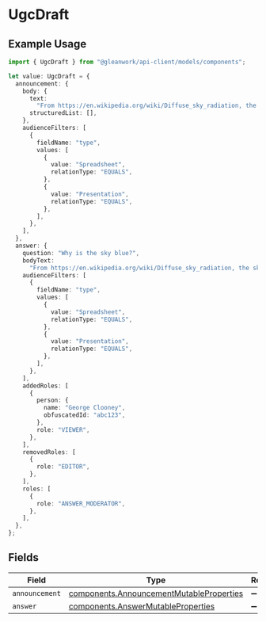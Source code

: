 # UgcDraft

## Example Usage

```typescript
import { UgcDraft } from "@gleanwork/api-client/models/components";

let value: UgcDraft = {
  announcement: {
    body: {
      text:
        "From https://en.wikipedia.org/wiki/Diffuse_sky_radiation, the sky is blue because blue light is more strongly scattered than longer-wavelength light.",
      structuredList: [],
    },
    audienceFilters: [
      {
        fieldName: "type",
        values: [
          {
            value: "Spreadsheet",
            relationType: "EQUALS",
          },
          {
            value: "Presentation",
            relationType: "EQUALS",
          },
        ],
      },
    ],
  },
  answer: {
    question: "Why is the sky blue?",
    bodyText:
      "From https://en.wikipedia.org/wiki/Diffuse_sky_radiation, the sky is blue because blue light is more strongly scattered than longer-wavelength light.",
    audienceFilters: [
      {
        fieldName: "type",
        values: [
          {
            value: "Spreadsheet",
            relationType: "EQUALS",
          },
          {
            value: "Presentation",
            relationType: "EQUALS",
          },
        ],
      },
    ],
    addedRoles: [
      {
        person: {
          name: "George Clooney",
          obfuscatedId: "abc123",
        },
        role: "VIEWER",
      },
    ],
    removedRoles: [
      {
        role: "EDITOR",
      },
    ],
    roles: [
      {
        role: "ANSWER_MODERATOR",
      },
    ],
  },
};
```

## Fields

| Field                                                                                                | Type                                                                                                 | Required                                                                                             | Description                                                                                          |
| ---------------------------------------------------------------------------------------------------- | ---------------------------------------------------------------------------------------------------- | ---------------------------------------------------------------------------------------------------- | ---------------------------------------------------------------------------------------------------- |
| `announcement`                                                                                       | [components.AnnouncementMutableProperties](../../models/components/announcementmutableproperties.md) | :heavy_minus_sign:                                                                                   | N/A                                                                                                  |
| `answer`                                                                                             | [components.AnswerMutableProperties](../../models/components/answermutableproperties.md)             | :heavy_minus_sign:                                                                                   | N/A                                                                                                  |